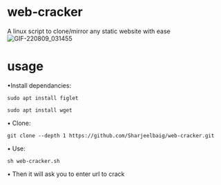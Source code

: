 # web-cracker
A linux script to clone/mirror any static website with ease
![GIF-220809_031455](https://user-images.githubusercontent.com/29815204/183532484-1f161cac-8d3d-48cf-ace8-c8c3a99ba541.gif)

# usage
•Install dependancies:
```
sudo apt install figlet
```
```
sudo apt install wget
```

• Clone:

[//]: # (gh repo clone Sharjeelbaig/web-cracker)
```
git clone --depth 1 https://github.com/Sharjeelbaig/web-cracker.git
```

• Use:
```
sh web-cracker.sh
```
• Then it will ask you to enter url to crack

